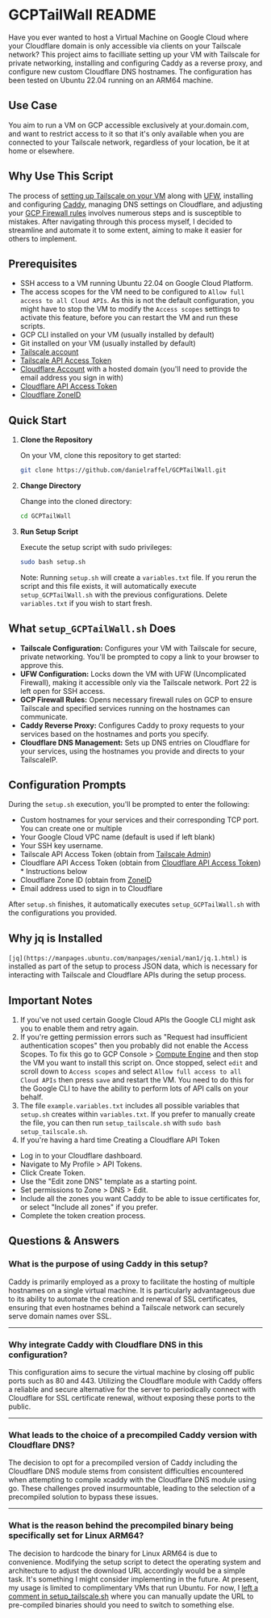 # GCPTailWall README

Have you ever wanted to host a Virtual Machine on Google Cloud where your Cloudflare domain is only accessible via clients on your Tailscale network? This project aims to facilliate setting up your VM with Tailscale for private networking, installing and configuring Caddy as a reverse proxy, and configure new custom Cloudflare DNS hostnames. The configuration has been tested on Ubuntu 22.04 running on an ARM64 machine.

## Use Case
You aim to run a VM on GCP accessible exclusively at your.domain.com, and want to restrict access to it so that it's only available when you are connected to your Tailscale network, regardless of your location, be it at home or elsewhere.

## Why Use This Script
The process of [setting up Tailscale on your VM](https://tailscale.com/kb/1147/cloud-gce) along with [UFW](https://tailscale.com/kb/1077/secure-server-ubuntu-18-04), installing and configuring [Caddy](https://caddyserver.com), managing DNS settings on Cloudflare, and adjusting your [GCP Firewall rules](https://cloud.google.com/firewall/docs/firewalls) involves numerous steps and is susceptible to mistakes. After navigating through this process myself, I decided to streamline and automate it to some extent, aiming to make it easier for others to implement.

## Prerequisites

- SSH access to a VM running Ubuntu 22.04 on Google Cloud Platform.
- The access scopes for the VM need to be configured to `Allow full access to all Cloud APIs`. As this is not the default configuration, you might have to stop the VM to modify the `Access scopes` settings to activate this feature, before you can restart the VM and run these scripts.
- GCP CLI installed on your VM (usually installed by default)
- Git installed on your VM (usually installed by default)
- [Tailscale account](https://tailscale.com)
- [Tailscale API Access Token](https://developers.cloudflare.com/fundamentals/api/get-started/keys/)
- [Cloudflare Account](https://www.cloudflare.com) with a hosted domain (you'll need to provide the email address you sign in with)
- [Cloudflare API Access Token](https://developers.cloudflare.com/fundamentals/api/get-started/create-token/)
- [Cloudflare ZoneID](https://developers.cloudflare.com/fundamentals/setup/find-account-and-zone-ids/)

## Quick Start

1. **Clone the Repository**

   On your VM, clone this repository to get started:

   ```bash
   git clone https://github.com/danielraffel/GCPTailWall.git
   ```

2. **Change Directory**

   Change into the cloned directory:

   ```bash
   cd GCPTailWall
   ```

3. **Run Setup Script**

   Execute the setup script with sudo privileges:

   ```bash
   sudo bash setup.sh
   ```

   Note: Running `setup.sh` will create a `variables.txt` file. If you rerun the script and this file exists, it will automatically execute `setup_GCPTailWall.sh` with the previous configurations. Delete `variables.txt` if you wish to start fresh.

## What `setup_GCPTailWall.sh` Does

- **Tailscale Configuration:** Configures your VM with Tailscale for secure, private networking. You'll be prompted to copy a link to your browser to approve this.
- **UFW Configuration:** Locks down the VM with UFW (Uncomplicated Firewall), making it accessible only via the Tailscale network. Port 22 is left open for SSH access.
- **GCP Firewall Rules:** Opens necessary firewall rules on GCP to ensure Tailscale and specified services running on the hostnames can communicate.
- **Caddy Reverse Proxy:** Configures Caddy to proxy requests to your services based on the hostnames and ports you specify.
- **Cloudflare DNS Management:** Sets up DNS entries on Cloudflare for your services, using the hostnames you provide and directs to your TailscaleIP.

## Configuration Prompts

During the `setup.sh` execution, you'll be prompted to enter the following:

- Custom hostnames for your services and their corresponding TCP port. You can create one or multiple
- Your Google Cloud VPC name (default is used if left blank)
- Your SSH key username.
- Tailscale API Access Token (obtain from [Tailscale Admin](https://login.tailscale.com/admin/authkeys))
- Cloudflare API Access Token (obtain from [Cloudflare API Access Token](https://developers.cloudflare.com/fundamentals/api/get-started/create-token/)) * Instructions below
- Cloudflare Zone ID (obtain from [ZoneID](https://developers.cloudflare.com/fundamentals/setup/find-account-and-zone-ids/)
- Email address used to sign in to Cloudflare

After `setup.sh` finishes, it automatically executes `setup_GCPTailWall.sh` with the configurations you provided.

## Why jq is Installed

`[jq](https://manpages.ubuntu.com/manpages/xenial/man1/jq.1.html)` is installed as part of the setup to process JSON data, which is necessary for interacting with Tailscale and Cloudflare APIs during the setup process.

## Important Notes
1. If you've not used certain Google Cloud APIs the Google CLI might ask you to enable them and retry again.
2. If you're getting permission errors such as "Request had insufficient authentication scopes" then you probably did not enable the Access Scopes. To fix this go to GCP Console > [Compute Engine](https://console.cloud.google.com/compute/) and then stop the VM you want to install this script on. Once stopped, select `edit` and scroll down to `Access scopes` and select `Allow full access to all Cloud APIs` then press `save` and restart the VM. You need to do this for the Google CLI to have the ability to perform lots of API calls on your behalf.
3. The file `example.variables.txt` includes all possible variables that `setup.sh` creates within `variables.txt`. If you prefer to manually create the file, you can then run `setup_tailscale.sh` with `sudo bash setup_tailscale.sh`.
4. If you're having a hard time Creating a Cloudflare API Token
* Log in to your Cloudflare dashboard.
* Navigate to My Profile > API Tokens.
* Click Create Token.
* Use the "Edit zone DNS" template as a starting point.
* Set permissions to Zone > DNS > Edit.
* Include all the zones you want Caddy to be able to issue certificates for, or select "Include all zones" if you prefer.
* Complete the token creation process.

## Questions & Answers

### What is the purpose of using Caddy in this setup?
Caddy is primarily employed as a proxy to facilitate the hosting of multiple hostnames on a single virtual machine. It is particularly advantageous due to its ability to automate the creation and renewal of SSL certificates, ensuring that even hostnames behind a Tailscale network can securely serve domain names over SSL.

---

### Why integrate Caddy with Cloudflare DNS in this configuration?
This configuration aims to secure the virtual machine by closing off public ports such as 80 and 443. Utilizing the Cloudflare module with Caddy offers a reliable and secure alternative for the server to periodically connect with Cloudflare for SSL certificate renewal, without exposing these ports to the public.

---

### What leads to the choice of a precompiled Caddy version with Cloudflare DNS?
The decision to opt for a precompiled version of Caddy including the Cloudflare DNS module stems from consistent difficulties encountered when attempting to compile xcaddy with the Cloudflare DNS module using go. These challenges proved insurmountable, leading to the selection of a precompiled solution to bypass these issues.

---

### What is the reason behind the precompiled binary being specifically set for Linux ARM64?
The decision to hardcode the binary for Linux ARM64 is due to convenience. Modifying the setup script to detect the operating system and architecture to adjust the download URL accordingly would be a simple task. It's something I might consider implementing in the future. At present, my usage is limited to complimentary VMs that run Ubuntu. For now, I [left a comment in setup_tailscale.sh](https://github.com/danielraffel/GCPTailWall/blob/66002f2f8f7c8ac8d97fd9b9f9ebb8dcfaa6f9c3/setup_tailscale.sh#L34) where you can manually update the URL to pre-compiled binaries should you need to switch to something else.
